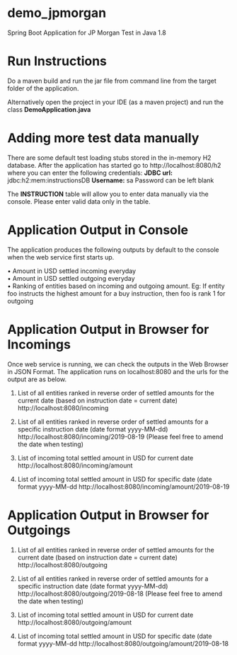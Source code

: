 # demo_jpmorgan
Spring Boot Application for JP Morgan Test in Java 1.8

# Run Instructions 
Do a maven build and run the jar file from command line from the target folder of the application. 

Alternatively open the project in your IDE (as a maven project) and run the class **DemoApplication.java**

# Adding more test data manually
There are some default test loading stubs stored in the in-memory H2 database. After the application has started go to http://localhost:8080/h2 where you can enter the following credentials:
**JDBC url:** jdbc:h2:mem:instructionsDB
**Username:** sa
Password can be left blank

The **INSTRUCTION** table will allow you to enter data manually via the console. Please enter valid data only in the table.

# Application Output in Console
The application produces the following outputs by default to the console when the web service first starts up.

 •  Amount in USD settled incoming everyday  
 •  Amount in USD settled outgoing everyday  
 •  Ranking of entities based on incoming and outgoing amount. Eg: If entity foo instructs the highest amount for a buy instruction, then foo is rank 1 for outgoing  

# Application Output in Browser for Incomings
Once web service is running, we can check the outputs in the Web Browser in JSON Format. The application runs on localhost:8080 and the urls for the output are as below.

1. List of all entities ranked in reverse order of settled amounts for the current date (based on instruction date = current date)
http://localhost:8080/incoming

2. List of all entities ranked in reverse order of settled amounts for a specific instruction date (date format yyyy-MM-dd)
http://localhost:8080/incoming/2019-08-19 (Please feel free to amend the date when testing)

3. List of incoming total settled amount in USD for current date
http://localhost:8080/incoming/amount

4. List of incoming total settled amount in USD for specific date (date format yyyy-MM-dd
http://localhost:8080/incoming/amount/2019-08-19

# Application Output in Browser for Outgoings

1. List of all entities ranked in reverse order of settled amounts for the current date (based on instruction date = current date)
http://localhost:8080/outgoing

2. List of all entities ranked in reverse order of settled amounts for a specific instruction date (date format yyyy-MM-dd)
http://localhost:8080/outgoing/2019-08-18 (Please feel free to amend the date when testing)

3. List of incoming total settled amount in USD for current date
http://localhost:8080/outgoing/amount

4. List of incoming total settled amount in USD for specific date (date format yyyy-MM-dd
http://localhost:8080/outgoing/amount/2019-08-18




